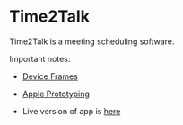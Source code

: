 # Time2Talk

Time2Talk is a meeting scheduling software.

Important notes:

- [Device 
Frames](https://www.ithinkdiff.com/create-screenshots-apple-product-frames-iframes-shortcut/)

- [Apple 
Prototyping](https://www.youtube.com/watch?v=DGn7BcFGigc)

- Live version of app is 
[here](https://cspablocortez.github.io/Time2Talk)
